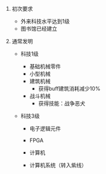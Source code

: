 1. 初次要求

   - 外来科技水平达到1级
   - 图书馆已经建立

2. 通常发明
   - 科技1级
     - 基础机械零件
     - 小型机械
     - 建筑机械
       - 获得buff建筑消耗减少10%
     - 战斗机械
       - 获得技能：战争恶犬

   - 科技3级

     - 电子逻辑元件

     - FPGA
     - 计算机
     - 计算机系统（转入紫线）